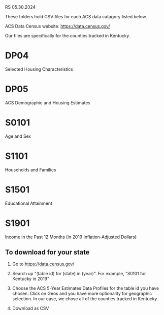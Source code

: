 RS 05.30.2024 

These folders hold CSV files for each ACS data catagory listed below.

ACS Data Census website: https://data.census.gov/

Our files are specifically for the counties tracked in Kentucky. 

# DP04 #
Selected Housing Characteristics

# DP05 #
ACS Demographic and Housing Estimates

# S0101 #
Age and Sex

# S1101 #
Households and Families

# S1501 #
Educational Attainment

# S1901 #
Income in the Past 12 Months (In 2019 Inflation-Adjusted Dollars)


## To download for your state ##
1. Go to https://data.census.gov/

2. Search up "(table id) for (state) in (year)". For example, "S0101 for Kentucky in 2019"

3. Choose the ACS 5-Year Estimates Data Profiles for the table id you have chosen. Click on Geos and you have more optionality for geographic selection. In our case, we chose all of the counties tracked in Kentucky.

4. Download as CSV
